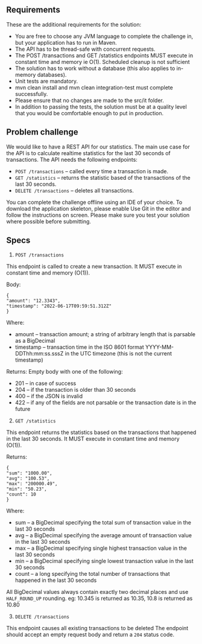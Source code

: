 ## Requirements
These are the additional requirements for the solution:
- You are free to choose any JVM language to complete the challenge in, but
your application has to run in Maven.
- The API has to be thread-safe with concurrent requests.
- The POST /transactions and GET /statistics endpoints MUST execute in
constant time and memory ie O(1). Scheduled cleanup is not sufficient
- The solution has to work without a database (this also applies to in-memory
databases).
- Unit tests are mandatory.
- mvn clean install and mvn clean integration-test must complete successfully.
- Please ensure that no changes are made to the src/it folder.
- In addition to passing the tests, the solution must be at a quality level that you
would be comfortable enough to put in production.

## Problem challenge
We would like to have a REST API for our statistics. The main use case for the
API is to calculate realtime statistics for the last 30 seconds of transactions.
The API needs the following endpoints:
- `POST /transactions` – called every time a transaction is made.
- `GET /statistics` – returns the statistic based of the transactions of the last 30
seconds.
- `DELETE /transactions` – deletes all transactions.

You can complete the challenge offline using an IDE of your choice. To download
the application skeleton, please enable Use Git in the editor and follow the
instructions on screen. Please make sure you test your solution where possible
before submitting.

## Specs

1. `POST /transactions`

This endpoint is called to create a new transaction. It MUST execute in constant time
and memory (O(1)).

Body:
```
{
"amount": "12.3343",
"timestamp": "2022-06-17T09:59:51.312Z"
}
```

Where:
- amount – transaction amount; a string of arbitrary length that is parsable as a
BigDecimal
- timestamp – transaction time in the ISO 8601 format
YYYY-MM-DDThh:mm:ss.sssZ in the UTC timezone (this is not the current
timestamp)

Returns: Empty body with one of the following:
- 201 – in case of success
- 204 – if the transaction is older than 30 seconds
- 400 – if the JSON is invalid
- 422 – if any of the fields are not parsable or the transaction date is in the
future

2. `GET /statistics`

This endpoint returns the statistics based on the transactions that happened in the
last 30 seconds. It MUST execute in constant time and memory (O(1)).

Returns:
```
{
"sum": "1000.00",
"avg": "100.53",
"max": "200000.49",
"min": "50.23",
"count": 10
}
```

Where:
- sum – a BigDecimal specifying the total sum of transaction value in the last 30
seconds
- avg – a BigDecimal specifying the average amount of transaction value in the
last 30 seconds
- max – a BigDecimal specifying single highest transaction value in the last 30
seconds
- min – a BigDecimal specifying single lowest transaction value in the last 30
seconds
- count – a long specifying the total number of transactions that happened in
the last 30 seconds

All BigDecimal values always contain exactly two decimal places and use
`HALF_ROUND_UP` rounding. eg: 10.345 is returned as 10.35, 10.8 is returned as
10.80

3. `DELETE /transactions`

This endpoint causes all existing transactions to be deleted
The endpoint should accept an empty request body and return a `204` status code.
